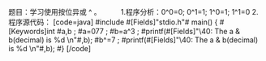 题目：学习使用按位异或 ^ 。　　　
1.程序分析：0^0=0; 0^1=1; 1^0=1; 1^1=0
2.程序源代码：
[code=java]
#include #[Fields]"stdio.h"#
main()
{
    #[Keywords]int #a,b ;
    #a=077 ;
    #b=a^3 ;
    #printf(#[Fields]"\40: The a & b(decimal) is %d \n"#,b);
    #b^=7 ;
    #printf(#[Fields]"\40: The a & b(decimal) is %d \n"#,b);
#}
[/code]
